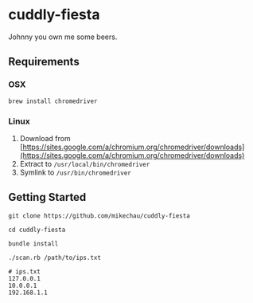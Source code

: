 # cuddly-fiesta

Johnny you own me some beers.

## Requirements

### OSX

```
brew install chromedriver
```

### Linux

1. Download from [https://sites.google.com/a/chromium.org/chromedriver/downloads](https://sites.google.com/a/chromium.org/chromedriver/downloads)
2. Extract to `/usr/local/bin/chromedriver`
3. Symlink to `/usr/bin/chromedriver`

## Getting Started

```
git clone https://github.com/mikechau/cuddly-fiesta

cd cuddly-fiesta

bundle install

./scan.rb /path/to/ips.txt
```

```
# ips.txt
127.0.0.1
10.0.0.1
192.168.1.1
```

